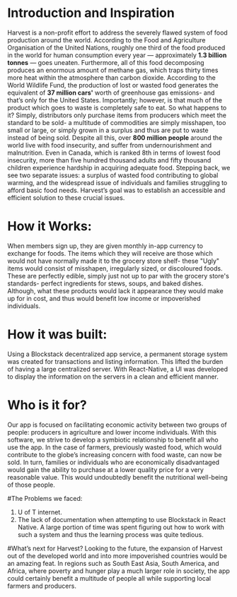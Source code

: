 # Introduction and Inspiration
Harvest is a non-profit effort to address the severely flawed system of food production around the world. According to the Food and Agriculture Organisation of the United Nations, roughly one third of the food produced in the world for human consumption every year — approximately **1.3 billion tonnes** — goes uneaten. Furthermore, all of this food decomposing produces an enormous amount of methane gas, which traps thirty times more heat within the atmosphere than carbon dioxide. According to the World Wildlife Fund, the production of lost or wasted food generates the equivalent of **37 million cars'** worth of greenhouse gas emissions- and that’s only for the United States. 
Importantly; however, is that much of the product which goes to waste is completely safe to eat. So what happens to it? Simply, distributors only purchase items from producers which meet the standard to be sold- a multitude of commodities are simply misshapen, too small or large, or simply grown in a surplus and thus are put to waste instead of being sold.
Despite all this, over **800 million people** around the world live with food insecurity, and suffer from undernourishment and malnutrition. Even in Canada, which is ranked 8th in terms of lowest food insecurity, more than five hundred thousand adults and fifty thousand children experience hardship in acquiring adequate food. 
Stepping back, we see two separate issues: a surplus of wasted food contributing to global warming, and the widespread issue of individuals and families struggling to afford basic food needs. Harvest’s goal was to establish an accessible and efficient solution to these crucial issues. 

# How it Works:
When members sign up, they are given monthly in-app currency to exchange for foods. The items which they will receive are those which would not have normally made it to the grocery store shelf- these "Ugly" items would consist of misshapen, irregularly sized, or discoloured foods. These are perfectly edible, simply just not up to par with the grocery store's standards- perfect ingredients for stews, soups, and baked dishes. Although, what these products would lack it appearance they would make up for in cost, and thus would benefit low income or impoverished individuals. 

# How it was built:
Using a Blockstack decentralized app service, a permanent storage system was created for transactions and listing information. This lifted the burden of having a large centralized server. With React-Native, a UI was developed to display the information on the servers in a clean and efficient manner. 

# Who is it for?
Our app is focused on facilitating economic activity between two groups of people: producers in agriculture and lower income individuals. With this software, we strive to develop a symbiotic relationship to benefit all who use the app. In the case of farmers, previously wasted food, which would contribute to the globe’s increasing concern with food waste, can now be sold. In turn, families or individuals who are economically disadvantaged would gain the ability to purchase at a lower quality price for a very reasonable value. This would undoubtedly benefit the nutritional well-being of those people. 

#The Problems we faced:
1. U of T internet. 
2. The lack of documentation when attempting to use Blockstack in React Native. A large portion of time was spent figuring out how to work with such a system and thus the learning process was quite tedious.

#What’s next for Harvest?
Looking to the future, the expansion of Harvest out of the developed world and into more impoverished countries would be an amazing feat. In regions such as South East Asia, South America, and Africa, where poverty and hunger play a much larger role in society, the app could certainly benefit a multitude of people all while supporting local farmers and producers.

